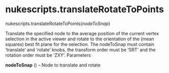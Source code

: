 # nukescripts.translateRotateToPoints
nukescripts.translateRotateToPoints(_nodeToSnap_)

Translate the specified node to the average position of the current vertex selection in the active viewer and rotate to the orientation of the (mean squares) best fit plane for the selection. The nodeToSnap must contain ‘translate’ and ‘rotate’ knobs, the transform order must be ‘SRT’ and the rotation order must be ‘ZXY’.
Parameters

**nodeToSnap** () – Node to translate and rotate